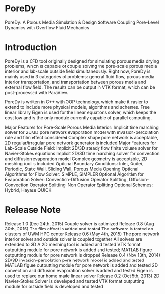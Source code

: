 # PoreDy

PoreDy: A Porous Media Simulation & Design Software Coupling Pore-Level Dynamics with Overflow Fluid Mechanics

# Introduction

PoreDy is a CFD tool originally designed for simulating porous media drying problems, which is capable of couple solving the pore-scale porous media interior and lab-scale outside field simultaneously. Right now, PoreDy is mainly used in 3 categories of problems: general fluid flow, porous media interior transportation, and transportation between porous media and external flow field. The results can be output in VTK format, which can be post-processed with ParaView.

PoreDy is written in C++ with OOP technology, which make it easier to extend to include more physical models, algorithms and schemes. Free linear library Eigen is used for the linear equations solver, which keeps the cost low and is the only module currently capable of parallel computing.

Major Features for Pore-Scale Porous Media Interior:
	Implicit time marching solver for 2D/3D pore network evaporation model with invasion-percolation rule and film effect considered
	Complex shape pore network is acceptable, 2D regular/irregular pore network generator is included
Major Features for Lab-Scale Outside Field:
	Implicit 2D/3D steady flow finite volume solver for Navier-Stokes equations
	Implicit 2D/3D time marching solver for convection and diffusion evaporation model
	Complex geometry is acceptable, 2D meshing tool is included
	Optional Boundary Conditions: Inlet, Outlet, Periodic, Static Wall, Sliding Wall, Porous Media Opening
	Optional Algorithms for Flow Solver: SIMPLE, SIMPLER
	Optional Algorithm for Evaporation Solver: Convection-Diffusion Operator Splitting, Diffusion-Convection Operator Splitting, Non Operator Splitting
	Optional Schemes: Hybrid, Hayase QUICK

# Release Note

Release 1.0 (Dec 24th, 2015)
	Couple solver is optimized
Release 0.8 (Aug 30th, 2015)
	The film effect is added and tested
	The software is tested on clusters of UWM HPC center
Release 0.6 (May 4th, 2015)
	The pore network interior solver and outside solver is coupled together
	All solvers are extended to 3D
	A 2D meshing tool is added and tested
	VTK format outputting module for pore network is added and tested; MATLAB figure outputting module for pore network is dropped
Release 0.4 (Nov 13th, 2014)
	2D/3D invasion-percolation pore network model is added and tested
	MATLAB figure outputting module for pore network is added and tested
	2D convection and diffusion evaporation solver is added and tested
	Eigen is used to replace our home made linear solver
Release 0.2 (Oct 5th, 2013)
	2D Navier-Stokes Solver is developed and tested
	VTK format outputting module for outside field is developed and tested


